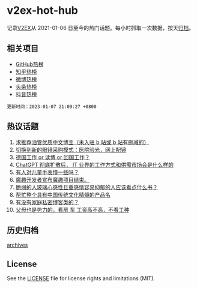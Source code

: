 # v2ex-hot-hub

 记录[V2EX](https://www.v2ex.com/)从 2021-01-06 日至今的热门话题。每小时抓取一次数据，按天[归档](archives)。
 
 ## 相关项目

- [GitHub热榜](https://github.com/snaildev/github-hot-hub)
- [知乎热榜](https://github.com/snaildev/zhihu-hot-hub)
- [微博热榜](https://github.com/snaildev/weibo-hot-hub)
- [头条热榜](https://github.com/snaildev/toutiao-hot-hub)
- [抖音热榜](https://github.com/snaildev/douyin-hot-hub)


 `更新时间：2023-01-07 21:09:27 +0800`

## 热议话题

1. [求推荐油管优质中文博主（未入驻 b 站或 b 站有删减的）](https://www.v2ex.com/t/907150)
1. [切换到新的眼镜采购模式：医院验光，网上配镜](https://www.v2ex.com/t/907144)
1. [德国工作 or 读博 or 回国工作？](https://www.v2ex.com/t/907117)
1. [ChatGPT 彻底扩散后， IT 业界的工作方式和供需市场会是什么样的](https://www.v2ex.com/t/907132)
1. [有人对儿童手表懂一些吗？](https://www.v2ex.com/t/907142)
1. [魔趣开发者宣布魔趣项目结束。](https://www.v2ex.com/t/907231)
1. [脆弱的人玻璃心感性且重感情容易抑郁的人应该看点什么书？](https://www.v2ex.com/t/907140)
1. [帮忙整个具有中国传统文化精髓的产品名](https://www.v2ex.com/t/907158)
1. [有没有家庭私密博客类的？](https://www.v2ex.com/t/907121)
1. [父母也是势力的，看房 车 工资高不高，不看工种](https://www.v2ex.com/t/907204)

## 历史归档

[archives](archives)

## License

See the [LICENSE](LICENSE) file for license rights and limitations (MIT).
